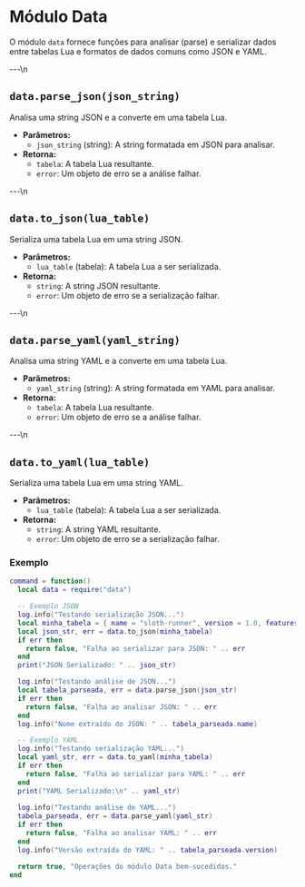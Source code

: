 # Módulo Data

O módulo `data` fornece funções para analisar (parse) e serializar dados entre tabelas Lua e formatos de dados comuns como JSON e YAML.

---\n

## `data.parse_json(json_string)`

Analisa uma string JSON e a converte em uma tabela Lua.

*   **Parâmetros:**
    *   `json_string` (string): A string formatada em JSON para analisar.
*   **Retorna:**
    *   `tabela`: A tabela Lua resultante.
    *   `error`: Um objeto de erro se a análise falhar.

---\n

## `data.to_json(lua_table)`

Serializa uma tabela Lua em uma string JSON.

*   **Parâmetros:**
    *   `lua_table` (tabela): A tabela Lua a ser serializada.
*   **Retorna:**
    *   `string`: A string JSON resultante.
    *   `error`: Um objeto de erro se a serialização falhar.

---\n

## `data.parse_yaml(yaml_string)`

Analisa uma string YAML e a converte em uma tabela Lua.

*   **Parâmetros:**
    *   `yaml_string` (string): A string formatada em YAML para analisar.
*   **Retorna:**
    *   `tabela`: A tabela Lua resultante.
    *   `error`: Um objeto de erro se a análise falhar.

---\n

## `data.to_yaml(lua_table)`

Serializa uma tabela Lua em uma string YAML.

*   **Parâmetros:**
    *   `lua_table` (tabela): A tabela Lua a ser serializada.
*   **Retorna:**
    *   `string`: A string YAML resultante.
    *   `error`: Um objeto de erro se a serialização falhar.

### Exemplo

```lua
command = function()
  local data = require("data")

  -- Exemplo JSON
  log.info("Testando serialização JSON...")
  local minha_tabela = { name = "sloth-runner", version = 1.0, features = { "tasks", "lua" } }
  local json_str, err = data.to_json(minha_tabela)
  if err then
    return false, "Falha ao serializar para JSON: " .. err
  end
  print("JSON Serializado: " .. json_str)

  log.info("Testando análise de JSON...")
  local tabela_parseada, err = data.parse_json(json_str)
  if err then
    return false, "Falha ao analisar JSON: " .. err
  end
  log.info("Nome extraído do JSON: " .. tabela_parseada.name)

  -- Exemplo YAML
  log.info("Testando serialização YAML...")
  local yaml_str, err = data.to_yaml(minha_tabela)
  if err then
    return false, "Falha ao serializar para YAML: " .. err
  end
  print("YAML Serializado:\n" .. yaml_str)
  
  log.info("Testando análise de YAML...")
  tabela_parseada, err = data.parse_yaml(yaml_str)
  if err then
    return false, "Falha ao analisar YAML: " .. err
  end
  log.info("Versão extraída do YAML: " .. tabela_parseada.version)

  return true, "Operações do módulo Data bem-sucedidas."
end
```

```